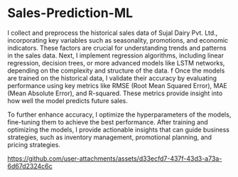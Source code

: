 # Sales-Prediction-ML

 I collect and preprocess the historical sales data of Sujal Dairy Pvt. Ltd., incorporating key variables such as seasonality, promotions, and economic indicators. These factors are crucial for understanding trends and patterns in the sales data. Next, I implement regression algorithms, including linear regression, decision trees, or more advanced models like LSTM networks, depending on the complexity and structure of the data.
f
Once the models are trained on the historical data, I validate their accuracy by evaluating performance using key metrics like RMSE (Root Mean Squared Error), MAE (Mean Absolute Error), and R-squared. These metrics provide insight into how well the model predicts future sales.

To further enhance accuracy, I optimize the hyperparameters of the models, fine-tuning them to achieve the best performance. After training and optimizing the models, I provide actionable insights that can guide business strategies, such as inventory management, promotional planning, and pricing strategies.  

https://github.com/user-attachments/assets/d33ecfd7-437f-43d3-a73a-6d67d2324c6c

